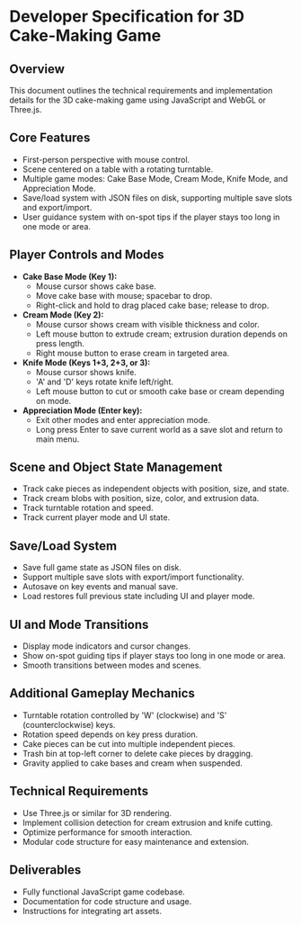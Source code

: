 # Developer Specification for 3D Cake-Making Game

## Overview
This document outlines the technical requirements and implementation details for the 3D cake-making game using JavaScript and WebGL or Three.js.

## Core Features
- First-person perspective with mouse control.
- Scene centered on a table with a rotating turntable.
- Multiple game modes: Cake Base Mode, Cream Mode, Knife Mode, and Appreciation Mode.
- Save/load system with JSON files on disk, supporting multiple save slots and export/import.
- User guidance system with on-spot tips if the player stays too long in one mode or area.

## Player Controls and Modes
- **Cake Base Mode (Key 1):**
  - Mouse cursor shows cake base.
  - Move cake base with mouse; spacebar to drop.
  - Right-click and hold to drag placed cake base; release to drop.
- **Cream Mode (Key 2):**
  - Mouse cursor shows cream with visible thickness and color.
  - Left mouse button to extrude cream; extrusion duration depends on press length.
  - Right mouse button to erase cream in targeted area.
- **Knife Mode (Keys 1+3, 2+3, or 3):**
  - Mouse cursor shows knife.
  - 'A' and 'D' keys rotate knife left/right.
  - Left mouse button to cut or smooth cake base or cream depending on mode.
- **Appreciation Mode (Enter key):**
  - Exit other modes and enter appreciation mode.
  - Long press Enter to save current world as a save slot and return to main menu.

## Scene and Object State Management
- Track cake pieces as independent objects with position, size, and state.
- Track cream blobs with position, size, color, and extrusion data.
- Track turntable rotation and speed.
- Track current player mode and UI state.

## Save/Load System
- Save full game state as JSON files on disk.
- Support multiple save slots with export/import functionality.
- Autosave on key events and manual save.
- Load restores full previous state including UI and player mode.

## UI and Mode Transitions
- Display mode indicators and cursor changes.
- Show on-spot guiding tips if player stays too long in one mode or area.
- Smooth transitions between modes and scenes.

## Additional Gameplay Mechanics
- Turntable rotation controlled by 'W' (clockwise) and 'S' (counterclockwise) keys.
- Rotation speed depends on key press duration.
- Cake pieces can be cut into multiple independent pieces.
- Trash bin at top-left corner to delete cake pieces by dragging.
- Gravity applied to cake bases and cream when suspended.

## Technical Requirements
- Use Three.js or similar for 3D rendering.
- Implement collision detection for cream extrusion and knife cutting.
- Optimize performance for smooth interaction.
- Modular code structure for easy maintenance and extension.

## Deliverables
- Fully functional JavaScript game codebase.
- Documentation for code structure and usage.
- Instructions for integrating art assets.